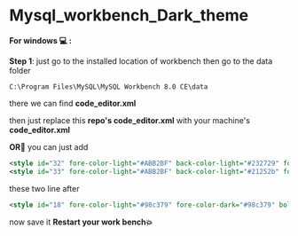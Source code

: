# Mysql_workbench_Dark_theme

**For windows 💻 :**

**Step 1**: just go to  the installed location of workbench  then go to the data folder
```
C:\Program Files\MySQL\MySQL Workbench 8.0 CE\data
```
there we can find **code_editor.xml** 

then just replace this **repo's code_editor.xml** with your machine's **code_editor.xml** 

**OR🚀**
you can just add 

``` xml
<style id="32" fore-color-light="#ABB2BF" back-color-light="#232729" fore-color-dark="#ABB2BF" back-color-dark="#232729" /> <!-- OVERALL BACKGROUND -->
<style id="33" fore-color-light="#ABB2BF" back-color-light="#21252b" fore-color-dark="#ABB2BF" back-color-dark="#21252b" /> <!-- LINE NUMBER BACKGROUND -->
```
these two line after 
``` xml
<style id="18" fore-color-light="#98c379" fore-color-dark="#98c379" bold="yes"/> <!-- SCE_MYSQL_USER1 -->
```
now save it 
**Restart your work bench💥**
